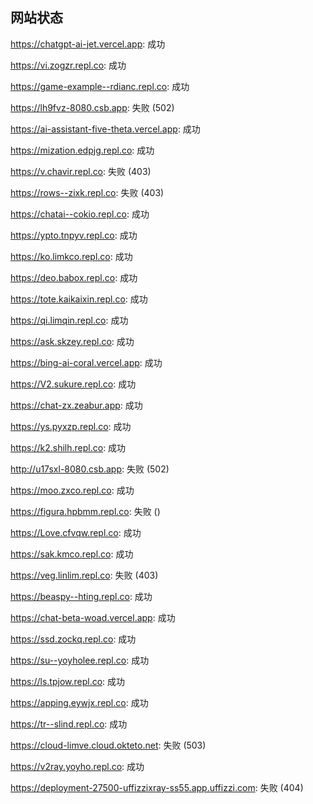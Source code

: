 ## 网站状态
https://chatgpt-ai-jet.vercel.app: 成功

https://vi.zogzr.repl.co: 成功

https://game-example--rdianc.repl.co: 成功

https://lh9fvz-8080.csb.app: 失败 (502)

https://ai-assistant-five-theta.vercel.app: 成功

https://mization.edpjg.repl.co: 成功

https://v.chavir.repl.co: 失败 (403)

https://rows--zixk.repl.co: 失败 (403)

https://chatai--cokio.repl.co: 成功

https://ypto.tnpyv.repl.co: 成功

https://ko.limkco.repl.co: 成功

https://deo.babox.repl.co: 成功

https://tote.kaikaixin.repl.co: 成功

https://qi.limqin.repl.co: 成功

https://ask.skzey.repl.co: 成功

https://bing-ai-coral.vercel.app: 成功

https://V2.sukure.repl.co: 成功

https://chat-zx.zeabur.app: 成功

https://ys.pyxzp.repl.co: 成功

https://k2.shilh.repl.co: 成功

http://u17sxl-8080.csb.app: 失败 (502)

https://moo.zxco.repl.co: 成功

https://figura.hpbmm.repl.co: 失败 ()

https://Love.cfvqw.repl.co: 成功

https://sak.kmco.repl.co: 成功

https://veg.linlim.repl.co: 失败 (403)

https://beaspy--hting.repl.co: 成功

https://chat-beta-woad.vercel.app: 成功

https://ssd.zockq.repl.co: 成功

https://su--yoyholee.repl.co: 成功

https://ls.tpjow.repl.co: 成功

https://apping.eywjx.repl.co: 成功

https://tr--slind.repl.co: 成功

https://cloud-limve.cloud.okteto.net: 失败 (503)

https://v2ray.yoyho.repl.co: 成功

https://deployment-27500-uffizzixray-ss55.app.uffizzi.com: 失败 (404)


